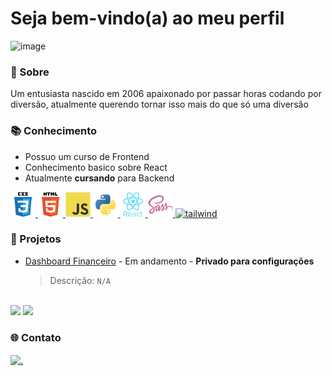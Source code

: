 # Seja bem-vindo(a) ao meu perfil	

![image](https://hits.seeyoufarm.com/api/count/incr/badge.svg?url=https%3A%2F%2Fgithub.com%2F{gaab0418}1212%2Fhit-counter)


### 🎐 Sobre

  Um entusiasta nascido em 2006 apaixonado por passar horas codando por diversão, atualmente querendo tornar isso mais do que só uma diversão


### 📚 Conhecimento

* Possuo um curso de Frontend <br>
* Conhecimento basico sobre React <br>
* Atualmente **cursando** para Backend <br>

<p align="left"> <a href="https://www.w3schools.com/css/" target="_blank" rel="noreferrer"> <img src="https://raw.githubusercontent.com/devicons/devicon/master/icons/css3/css3-original-wordmark.svg" alt="css3" width="40" height="40"/> </a> <a href="https://www.w3.org/html/" target="_blank" rel="noreferrer"> <img src="https://raw.githubusercontent.com/devicons/devicon/master/icons/html5/html5-original-wordmark.svg" alt="html5" width="40" height="40"/> </a> <a href="https://developer.mozilla.org/en-US/docs/Web/JavaScript" target="_blank" rel="noreferrer"> <img src="https://raw.githubusercontent.com/devicons/devicon/master/icons/javascript/javascript-original.svg" alt="javascript" width="40" height="40"/> </a> <a href="https://www.python.org" target="_blank" rel="noreferrer"> <img src="https://raw.githubusercontent.com/devicons/devicon/master/icons/python/python-original.svg" alt="python" width="40" height="40"/> </a> <a href="https://reactjs.org/" target="_blank" rel="noreferrer"> <img src="https://raw.githubusercontent.com/devicons/devicon/master/icons/react/react-original-wordmark.svg" alt="react" width="40" height="40"/> </a> <a href="https://sass-lang.com" target="_blank" rel="noreferrer"> <img src="https://raw.githubusercontent.com/devicons/devicon/master/icons/sass/sass-original.svg" alt="sass" width="40" height="40"/> </a> <a href="https://tailwindcss.com/" target="_blank" rel="noreferrer"> <img src="https://www.vectorlogo.zone/logos/tailwindcss/tailwindcss-icon.svg" alt="tailwind" width="40" height="40"/> </a> </p>


### 📂 Projetos

* [Dashboard Financeiro](https://github.com/gaab0418/Financeiro) - Em andamento - __Privado para configurações__
  > Descrição: `N/A`

<!--### ✨ Metas-->

<br>

<img src="https://github-readme-stats.vercel.app/api/top-langs/?username=gaab0418&theme=dracula">
<img src="https://github-profile-summary-cards.vercel.app/api/cards/profile-details?username=gaab0418&theme=dracula">

<br>

### 🌐 Contato
<p align="left">
<a href="https://discord.com/users/477968592994828290" target="blank"><img align="center" src="https://raw.githubusercontent.com/rahuldkjain/github-profile-readme-generator/master/src/images/icons/Social/discord.svg" alt="." height="30" width="40" /></a>
</p>
